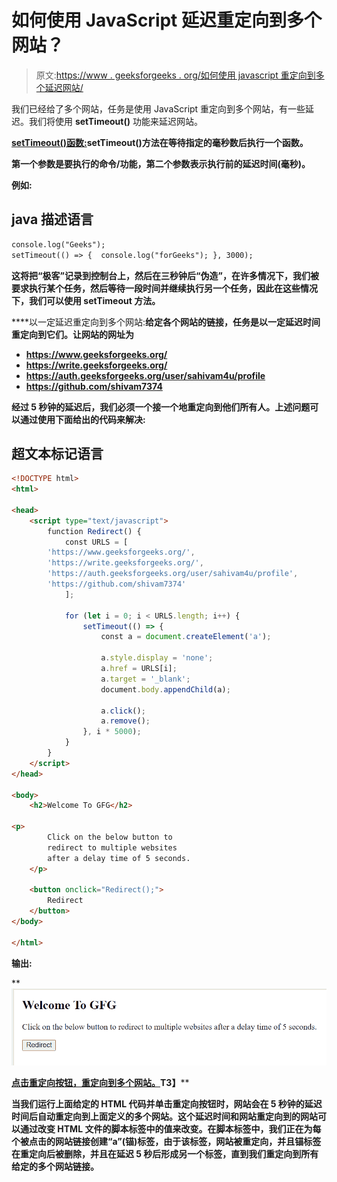 # 如何使用 JavaScript 延迟重定向到多个网站？

> 原文:[https://www . geeksforgeeks . org/如何使用 javascript 重定向到多个延迟网站/](https://www.geeksforgeeks.org/how-to-redirect-to-multiple-websites-with-a-delay-using-javascript/)

我们已经给了多个网站，任务是使用 JavaScript 重定向到多个网站，有一些延迟。我们将使用 **setTimeout()** 功能来延迟网站。

[**setTimeout()函数:**](https://www.geeksforgeeks.org/java-script-settimeout-setinterval-method/)**setTimeout()方法在等待指定的毫秒数后执行一个函数。**

**第一个参数是要执行的命令/功能，第二个参数表示执行前的延迟时间(毫秒)。**

**例如:**

## **java 描述语言**

```html
console.log("Geeks");
setTimeout(() => {  console.log("forGeeks"); }, 3000);
```

**这将把“极客”记录到控制台上，然后在三秒钟后“伪造”，在许多情况下，我们被要求执行某个任务，然后等待一段时间并继续执行另一个任务，因此在这些情况下，我们可以使用 setTimeout 方法。**

****以一定延迟重定向到多个网站:**给定各个网站的链接，任务是以一定延迟时间重定向到它们。让网站的网址为**

*   **https://www.geeksforgeeks.org/**
*   **https://write.geeksforgeeks.org/**
*   **https://auth.geeksforgeeks.org/user/sahivam4u/profile**
*   **https://github.com/shivam7374**

**经过 5 秒钟的延迟后，我们必须一个接一个地重定向到他们所有人。上述问题可以通过使用下面给出的代码来解决:**

## **超文本标记语言**

```html
<!DOCTYPE html>
<html>

<head>
    <script type="text/javascript">
        function Redirect() {
            const URLS = [
        'https://www.geeksforgeeks.org/',
        'https://write.geeksforgeeks.org/',
        'https://auth.geeksforgeeks.org/user/sahivam4u/profile',
        'https://github.com/shivam7374'
            ];

            for (let i = 0; i < URLS.length; i++) {
                setTimeout(() => {
                    const a = document.createElement('a');

                    a.style.display = 'none';
                    a.href = URLS[i];
                    a.target = '_blank';
                    document.body.appendChild(a);

                    a.click();
                    a.remove();
                }, i * 5000);
            }
        }
    </script>
</head>

<body>
    <h2>Welcome To GFG</h2>

<p>
        Click on the below button to 
        redirect to multiple websites
        after a delay time of 5 seconds.
    </p>

    <button onclick="Redirect();">
        Redirect
    </button>
</body>

</html>
```

****输出:****

**![](img/a9f34bd4d1f22fa367913e3aa57845e8.png)

**<u>点击重定向按钮，重定向到多个网站。</u>T3】**** 

**当我们运行上面给定的 HTML 代码并单击重定向按钮时，网站会在 5 秒钟的延迟时间后自动重定向到上面定义的多个网站。这个延迟时间和网站重定向到的网站可以通过改变 HTML 文件的脚本标签中的值来改变。在脚本标签中，我们正在为每个被点击的网站链接创建“a”(锚)标签，由于该标签，网站被重定向，并且锚标签在重定向后被删除，并且在延迟 5 秒后形成另一个标签，直到我们重定向到所有给定的多个网站链接。**